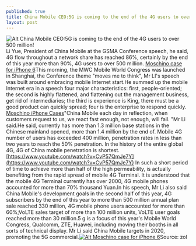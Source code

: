 ```yaml
---
published: true
title: China Mobile CEO:5G is coming to the end of the 4G users to over 500 million!
layout: post
---
```

![Alt China Mobile CEO:5G is coming to the end of the 4G users to over 500 million!](https://c2.staticflickr.com/8/7366/27367892173_a77a45bdce_z.jpg)Li Yue, President of China Mobile at the GSMA Conference speech, he said, 4G flow throughout a network share has reached 86%, certainly by the end of this year more than 90%, 4G users to over 500 million. [Moschino case for iPhone 6](http://www.nodcase.com/moschino-iphone-5s-case-spongebob-squarepants-p-3738.html)This morning, the MWC Mobile World Congress was launched in Shanghai, the Conference theme \"moves me to think\", Mr LI\'s speech was built around embracing mobile Internet start.He summed up the mobile Internet era in a speech four major characteristics: first, people-oriented; the second is highly flattened, and flattening out the management business, get rid of intermediaries; the third is experience is King, there must be a good product can quickly spread; four is the enterprise to respond quickly. [Moschino iPhone Cases](http://kaidaerspeaker.tumblr.com/post/144443058789/before-you-discuss-the-future-of-video-how-did-we)\"China Mobile each day in reflection, when customers request to us, we react fast enough, not enough, will fail. \"Mr Li said.He said, currently has more than 1.3 million base stations in the Chinese mainland opened, more than 1.4 million by the end of. Mobile 4G number of users has exceeded 400 million, penetration rates in less than two years to reach the 50% penetration. In the history of the entire global 4G, 4G of China mobile penetration is shortest. [https://www.youtube.com/watch?v=CvP57QmJe7Y](https://www.youtube.com/watch?v=CvP57QmJe7Y) In such a short period of time to achieve more than half of the high permeability, is actually benefiting from the rapid spread of mobile 4G Terminal. It is understood that the mobile 4G Terminal currently has over 2000, 4G mobile phones accounted for more than 70% thousand Yuan.In his speech, Mr Li also said China Mobile\'s development goals in the second half of this year, 4G subscribers by the end of this year to more than 500 million annual plan sale reached 330 million, 4G mobile phone users accounted for more than 60%;VoLTE sales target of more than 100 million units, VoLTE user goals reached more than 30 million.5 g is a focus of this year\'s Mobile World Congress, Qualcomm, ZTE, Huawei, including moving their booths in all sorts of technical display. Mr Li said China Mobile targets in 2020, promoting the 5G commercial.[![Alt Moschino case for iPhone 6](http://www.nodcase.com/images/large/iphone5/moschino_ip3965_lrg.jpg)](http://www.nodcase.com/moschino-iphone-5s-case-spongebob-squarepants-p-3738.html)Source: zol
